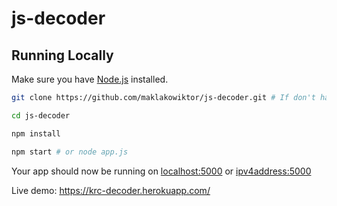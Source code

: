 # js-decoder

## Running Locally

Make sure you have [Node.js](http://nodejs.org/) installed.

```sh
git clone https://github.com/maklakowiktor/js-decoder.git # If don't have installed git on your PC click "Download ZIP" button above
```

```sh
cd js-decoder
```

```sh
npm install
```

```sh
npm start # or node app.js 
```

Your app should now be running on [localhost:5000](http://localhost:5000/) or [ipv4address:5000](http://192.168.X.X:5000/)

Live demo: https://krc-decoder.herokuapp.com/
